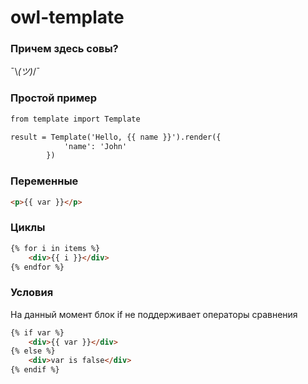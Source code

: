 # owl-template

### Причем здесь совы?

¯\\_(ツ)_/¯

### Простой пример

```html
from template import Template

result = Template('Hello, {{ name }}').render({
            'name': 'John'
        })
```

### Переменные

```html
<p>{{ var }}</p>
```

### Циклы

```html
{% for i in items %}
    <div>{{ i }}</div>
{% endfor %}
```

### Условия

На данный момент блок if не поддерживает операторы сравнения

```html
{% if var %}
    <div>{{ var }}</div>
{% else %}
    <div>var is false</div>
{% endif %}
```
